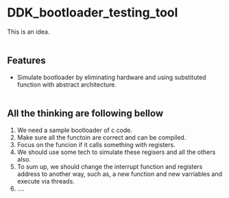 # DDK_bootloader_testing_tool
This is an idea.
<br><br/>

## Features
* Simulate bootloader by eliminating hardware and using substituted function with abstract architecture. 
<br><br/>

## All the thinking are following bellow
1. We need a sample bootloader of c code.
2. Make sure all the functoin are correct and can be compiled.
3. Focus on the funcion if it calls something with registers.
4. We should use some tech to simulate these regisers and all the others also.
5. To sum up, we should change the interrupt function and registers address to another way, such as, a new function and new varriables and execute via threads.
6. ....
<br><br/>
